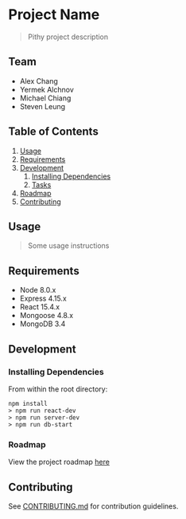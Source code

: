 # Project Name

> Pithy project description

## Team

  - Alex Chang
  - Yermek Alchnov
  - Michael Chiang
  - Steven Leung

## Table of Contents

1. [Usage](#Usage)
1. [Requirements](#requirements)
1. [Development](#development)
    1. [Installing Dependencies](#installing-dependencies)
    1. [Tasks](#tasks)
1. [Roadmap](#roadmap)
1. [Contributing](#contributing)

## Usage

> Some usage instructions

## Requirements

- Node 8.0.x
- Express 4.15.x
- React 15.4.x
- Mongoose 4.8.x
- MongoDB 3.4

## Development

### Installing Dependencies

From within the root directory:

```
npm install
> npm run react-dev
> npm run server-dev
> npm run db-start
```

### Roadmap

View the project roadmap [here](LINK_TO_DOC)


## Contributing

See [CONTRIBUTING.md](CONTRIBUTING.md) for contribution guidelines.
